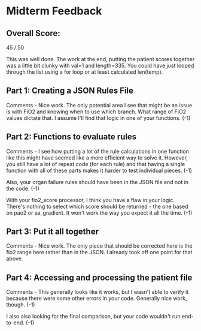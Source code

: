# Midterm Feedback

## Overall Score: 
45 / 50

This was well done.  The work at the end, putting the patient scores together was a little bit clunky with val=1 and length=335.  You could have just looped through the list using a for loop or at least calculated len(temp).


## Part 1: Creating a JSON Rules File
Comments - Nice work.  The only potential area I see that might be an issue is with FiO2 and knowing when to use which branch.  What range of FiO2 values dictate that.  I assume I'll find that logic in one of your functions.  (-1)

## Part 2: Functions to evaluate rules
Comments - I see how putting a lot of the rule calculations in one function like this might have seemed like a more efficient way to solve it.  However, you still have a lot of repeat code (for each rule) and that having a single function with all of these parts makes it harder to test individual pieces. (-1)

Also, your organ failure rules should have been in the JSON file and not in the code.  (-1)

With your fio2_score processor, I think you have a flaw in your logic.  There's nothing to select which score should be returned - the one based on pao2 or aa_gradient.  It won't work the way you expect it all the time.  (-1)

## Part 3: Put it all together
Comments - Nice work.  The only piece that should be corrected here is the fio2 range here rather than in the JSON.  I already took off one point for that above.


## Part 4: Accessing and processing the patient file
Comments - This generally looks like it works, but I wasn't able to verify it because there were some other errors in your code.  Generally nice work, though.  (-1)

I also also looking for the final comparison, but your code wouldn't run end-to-end.  (-1)